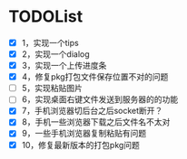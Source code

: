 # TODOList

- [x] 1，实现一个tips
- [x] 2，实现一个dialog
- [x] 3，实现一个上传进度条
- [x] 4，修复pkg打包文件保存位置不对的问题
- [ ] 5，实现粘贴图片
- [ ] 6，实现桌面右键文件发送到服务器的的功能
- [x] 7，手机浏览器切后台之后socket断开？
- [x] 8，手机一些浏览器下载之后文件名不太对
- [x] 9，一些手机浏览器复制粘贴有问题
- [x] 10，修复最新版本的打包pkg问题
